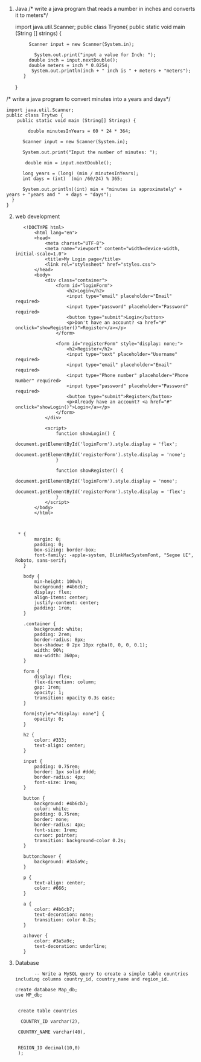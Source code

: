   1. Java
  /* write a java program that reads a number in inches and converts it to meters*/

        import java.util.Scanner;
        public class Tryone{
            public static void  main (String [] strings) {

              Scanner input = new Scanner(System.in);

                System.out.print("input a value for Inch: ");
              double inch = input.nextDouble();
              double meters = inch * 0.0254;
               System.out.println(inch + " inch is " + meters + "meters");
            }
        }



/* write a java program to convert minutes into a years and days*/

    import java.util.Scanner;
    public class Trytwo {
        public static void main (String[] Strings) {

            double minutesInYears = 60 * 24 * 364;

          Scanner input = new Scanner(System.in);

          System.out.print("Input the number of minutes: ");

           double min = input.nextDouble();

          long years = (long) (min / minutesInYears);
          int days = (int)  (min /60/24) % 365;

          System.out.println((int) min + "minutes is approximately" + years + "years and "  + days + "days");
      }
    }  



2. web development

          <!DOCTYPE html>
              <html lang="en">
              <head>
                  <meta charset="UTF-8">
                  <meta name="viewport" content="width=device-width, initial-scale=1.0">
                  <title>My Login page</title>
                  <link rel="stylesheet" href="styles.css">
              </head>
              <body>
                  <div class="container">
                      <form id="loginForm">
                          <h2>Login</h2>
                          <input type="email" placeholder="Email" required>
                          <input type="password" placeholder="Password" required>
                          <button type="submit">Login</button>
                          <p>Don't have an account? <a href="#" onclick="showRegister()">Register</a></p>
                      </form>
              
                      <form id="registerForm" style="display: none;">
                          <h2>Register</h2>
                          <input type="text" placeholder="Username" required>
                          <input type="email" placeholder="Email" required>
                          <input type="Phone number" placeholder="Phone Number" required>
                          <input type="password" placeholder="Password" required>
                          <button type="submit">Register</button>
                          <p>Already have an account? <a href="#" onclick="showLogin()">Login</a></p>
                      </form>
                  </div>
              
                  <script>
                      function showLogin() {
                          document.getElementById('loginForm').style.display = 'flex';
                          document.getElementById('registerForm').style.display = 'none';
                      }
              
                      function showRegister() {
                          document.getElementById('loginForm').style.display = 'none';
                          document.getElementById('registerForm').style.display = 'flex';
                      }
                  </script>
              </body>
              </html>

  
  
        * {
              margin: 0;
              padding: 0;
              box-sizing: border-box;
              font-family: -apple-system, BlinkMacSystemFont, "Segoe UI", Roboto, sans-serif;
          }
          
          body {
              min-height: 100vh;
              background: #4b6cb7;
              display: flex;
              align-items: center;
              justify-content: center;
              padding: 1rem;
          }
          
          .container {
              background: white;
              padding: 2rem;
              border-radius: 8px;
              box-shadow: 0 2px 10px rgba(0, 0, 0, 0.1);
              width: 90%;
              max-width: 360px;
          }
          
          form {
              display: flex;
              flex-direction: column;
              gap: 1rem;
              opacity: 1;
              transition: opacity 0.3s ease;
          }
          
          form[style*="display: none"] {
              opacity: 0;
          }
          
          h2 {
              color: #333;
              text-align: center;
          }
          
          input {
              padding: 0.75rem;
              border: 1px solid #ddd;
              border-radius: 4px;
              font-size: 1rem;
          }
          
          button {
              background: #4b6cb7;
              color: white;
              padding: 0.75rem;
              border: none;
              border-radius: 4px;
              font-size: 1rem;
              cursor: pointer;
              transition: background-color 0.2s;
          }
          
          button:hover {
              background: #3a5a9c;
          }
          
          p {
              text-align: center;
              color: #666;
          }
          
          a {
              color: #4b6cb7;
              text-decoration: none;
              transition: color 0.2s;
          }
          
          a:hover {
              color: #3a5a9c;
              text-decoration: underline;
          }

3. Database

              -- Write a MySQL query to create a simple table countries including columns country_id, country_name and region_id.

       create database Map_db;
       use MP_db;

        
        create table countries

         COUNTRY_ID varchar(2),

        COUNTRY_NAME varchar(40),

        
        REGION_ID decimal(10,0)
        );
    
                      

